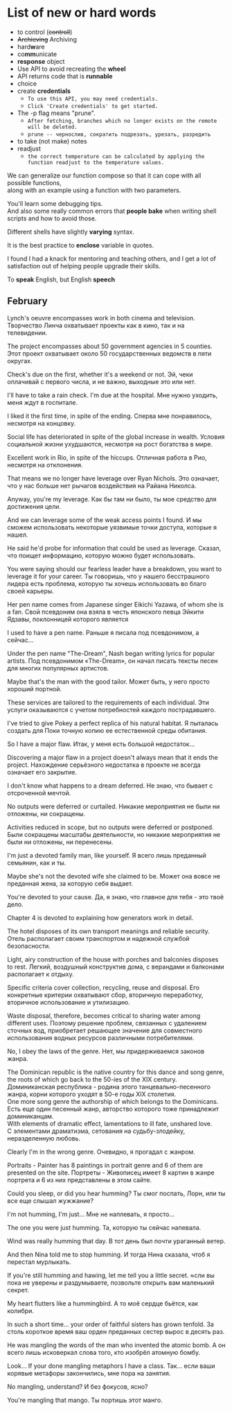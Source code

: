 # List of new or hard words

* to control (~~controll~~)
* ~~Archieving~~ Archiving
* hard**w**are
* co**mm**unicate
* **response** object
* Use API to avoid recreating the **wheel**
* API returns code that is **runnable**
* choice
* create **credentials**  
    * `To use this API, you may need credentials.`  
    * `Click 'Create credentials' to get started.`
* The -p flag means "prune".  
    * `After fetching, branches which no longer exists on the remote will be deleted.`  
    * `prune -- чернослив, сократить подрезать, урезать, разредить`
* to take (not make) notes
* readjust
    * `the correct temperature can be calculated by applying the function readjust to the temperature values.`  

We can generalize our function compose so that it can cope with all possible functions,  
along with an example using a function with two parameters.  

You'll learn some debugging tips.  
And also some really common errors that **people bake** when writing shell scripts and how to avoid those.  

Different shells have slightly **varying** syntax.  

It is the best practice to **enclose** variable in quotes.  

I found I had a knack for mentoring and teaching others, and I get a lot of satisfaction out of helping people upgrade their skills.

To **speak** English, but English **speech**



## February

Lynch's oeuvre encompasses work in both cinema and television.
Творчество Линча охватывает проекты как в кино, так и на телевидении.

The project encompasses about 50 government agencies in 5 counties.
Этот проект охватывает около 50 государственных ведомств в пяти округах.

Check's due on the first, whether it's a weekend or not.
Эй, чеки оплачивай с первого числа, и не важно, выходные это или нет.

I'll have to take a rain check. I'm due at the hospital.
Мне нужно уходить, меня ждут в госпитале.

I liked it the first time, in spite of the ending.
Сперва мне понравилось, несмотря на концовку.

Social life has deteriorated in spite of the global increase in wealth.
Условия социальной жизни ухудшаются, несмотря на рост богатства в мире.

Excellent work in Rio, in spite of the hiccups.
Отличная работа в Рио, несмотря на отклонения.

That means we no longer have leverage over Ryan Nichols.
Это означает, что у нас больше нет рычагов воздействия на Райана Николса.

Anyway, you're my leverage.
Как бы там ни было, ты мое средство для достижения цели.

And we can leverage some of the weak access points I found.
И мы сможем использовать некоторые уязвимые точки доступа, которые я нашел.

He said he'd probe for information that could be used as leverage.
Сказал, что поищет информацию, которую можно будет использовать.

You were saying should our fearless leader have a breakdown, you want to leverage it for your career.
Ты говоришь, что у нашего бесстрашного лидера есть проблема, которую ты хочешь использовать во благо своей карьеры.

Her pen name comes from Japanese singer Eikichi Yazawa, of whom she is a fan.
Свой псевдоним она взяла в честь японского певца Эйкити Ядзавы, поклонницей которого является

I used to have a pen name.
Раньше я писала под псевдонимом, а сейчас...

Under the pen name "The-Dream", Nash began writing lyrics for popular artists.
Под псевдонимом «The-Dream», он начал писать тексты песен для многих популярных артистов.

Maybe that's the man with the good tailor.
Может быть, у него просто хороший портной.

These services are tailored to the requirements of each individual.
Эти услуги оказываются с учетом потребностей каждого пострадавшего.

I've tried to give Pokey a perfect replica of his natural habitat.
Я пыталась создать для Поки точную копию ее естественной среды обитания.

So I have a major flaw.
Итак, у меня есть большой недостаток...

Discovering a major flaw in a project doesn't always mean that it ends the project.
Нахождение серьёзного недостатка в проекте не всегда означает его закрытие.

I don't know what happens to a dream deferred.
Не знаю, что бывает с отсроченной мечтой.

No outputs were deferred or curtailed.
Никакие мероприятия не были ни отложены, ни сокращены.

Activities reduced in scope, but no outputs were deferred or postponed.
Были сокращены масштабы деятельности, но никакие мероприятия не были ни отложены, ни перенесены.

I'm just a devoted family man, like yourself.
Я всего лишь преданный семьянин, как и ты.

Maybe she's not the devoted wife she claimed to be.
Может она вовсе не преданная жена, за которую себя выдает.

You're devoted to your cause.
Да, я знаю, что главное для тебя - это твоё дело.

Chapter 4 is devoted to explaining how generators work in detail.  

The hotel disposes of its own transport meanings and reliable security.
Отель располагает своим транспортом и надежной службой безопасности.

Light, airy construction of the house with porches and balconies disposes to rest.
Легкий, воздушный конструктив дома, с верандами и балконами располагает к отдыху.

Specific criteria cover collection, recycling, reuse and disposal.
Его конкретные критерии охватывают сбор, вторичную переработку, вторичное использование и утилизацию.

Waste disposal, therefore, becomes critical to sharing water among different uses.
Поэтому решение проблем, связанных с удалением сточных вод, приобретает решающее значение для совместного использования водных ресурсов различными потребителями.

No, I obey the laws of the genre.
Нет, мы придерживаемся законов жанра.

The Dominican republic is the native country for this dance and song genre, the roots of which go back to the 50-ies of the XIX century.  
Доминиканская республика - родина этого танцевально-песенного жанра, корни которого уходят в 50-е годы XIX столетия.  
One more song genre the authorship of which belongs to the Dominicans.  
Есть еще один песенный жанр, авторство которого тоже принадлежит доминиканцам.  
With elements of dramatic effect, lamentations to ill fate, unshared love.  
С элементами драматизма, сетования на судьбу-злодейку, неразделенную любовь.  

Clearly I'm in the wrong genre.
Очевидно, я прогадал с жанром.

Portraits - Painter has 8 paintings in portrait genre and 6 of them are presented on the site.
Портреты - Живописец имеет 8 картин в жанре портрета и 6 из них представлены в этом сайте.

Could you sleep, or did you hear humming?
Ты смог поспать, Лорн, или ты все еще слышал жужжание?

I'm not humming, I'm just...
Мне не наплевать, я просто...

The one you were just humming.
Та, которую ты сейчас напевала.

Wind was really humming that day.
В тот день был почти ураганный ветер.

And then Nina told me to stop humming.
И тогда Нина сказала, чтоб я перестал мурлыкать.

If you're still humming and hawing, let me tell you a little secret.
≈сли вы пока не уверены и раздумываете, позвольте открыть вам маленький секрет.

My heart flutters like a hummingbird.
А то моё сердце бьётся, как колибри.

In such a short time... your order of faithful sisters has grown tenfold.
За столь короткое время ваш орден преданных сестер вырос в десять раз.

He was mangling the words of the man who invented the atomic bomb.
А он всего лишь исковеркал слова того, кто изобрёл атомную бомбу.

Look... If your done mangling metaphors I have a class.
Так... если ваши корявые метафоры закончились, мне пора на занятия.

No mangling, understand?
И без фокусов, ясно?

You're mangling that mango.
Ты портишь этот манго.




